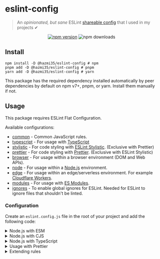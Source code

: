 # eslint-config
> An *opinionated, but sane* ESLint [shareable config](http://eslint.org/docs/developer-guide/shareable-configs.html) that I used in my projects ✔

<div align="center">
<a href="https://www.npmjs.com/package/@hazmi35/eslint-config">
  <img src="https://img.shields.io/npm/v/@hazmi35/eslint-config?maxAge=3600" alt="npm version" ></a>
  <img src="https://img.shields.io/npm/dt/@hazmi35/eslint-config?maxAge=3600" alt="npm downloads">
</div>

## Install
```sh-session
npm install -D @hazmi35/eslint-config # npm
pnpm add -D @hazmi35/eslint-config # pnpm
yarn add -D @hazmi35/eslint-config # yarn
```
This package has the required dependency installed automatically by peer dependencies by default on npm v7+, pnpm, or yarn. Install them manually if not.

## Usage
This package requires ESLint Flat Configuration.

Available configurations:
- [common](./conf/common.js) - Common JavaScript rules.
- [typescript](./conf/typescript.js) - For usage with [TypeScript](https://www.typescriptlang.org)
- [stylistic](./conf/stylistic.js) - For code styling with [ESLint Stylistic](https://eslint.style). (Exclusive with Prettier)
- [prettier](./conf/prettier.js) - For code styling with [Prettier](https://prettier.io). (Exclusive with ESLint Stylistic)
- [browser](./conf/browser.js) - For usage within a browser environment (DOM and Web APIs).
- [node](./conf/node.js) - For usage within a [Node.js](https://nodejs.org) environment.
- [edge](./conf/edge.js) - For usage within an edge/serverless environment. For example [Cloudflare Workers](https://workers.cloudflare.com/).
- [modules](./conf/modules.js) - For usage with [ES Modules](https://nodejs.org/api/esm.html).
- [ignores](./conf/ignores.js) - To enable global ignores for ESLint. Needed for ESLint to ignore files that shouldn't be linted.

### Configuration
Create an `eslint.config.js` file in the root of your project and add the following code:

<details>
<summary>Node.js with ESM</summary>
<br>

```js
import { common, modules, node, stylistic, ignores } from "@hazmi35/eslint-config";

export default [...common, ...modules, ...node, ...stylistic, ...ignores];
``````
</details>

<details>
<summary>Node.js with CJS</summary>
<br>

```js
module.exports = (async () => {
    const { common, node, stylistic, ignores } = await import("@hazmi35/eslint-config");

    return [...common, ...node, ...stylistic, ...ignores];
})();
```
</details>

<details>
<summary>Node.js with TypeScript</summary>
<br>

```js
import { common, modules, node, stylistic, typescript, ignores } from "@hazmi35/eslint-config";

export default [...common, ...modules, ...node, ...stylistic, ...typescript, ...ignores];
```
</details>

<details>
<summary>Usage with Prettier</summary>
<br>

```js
import { common, modules, node, prettier, ignores } from "@hazmi35/eslint-config";

// Prettier must not be used with stylistic config, because it will conflict with each other.
export default [...common, ...modules, ...node, ...prettier, ...ignores];
```
</details>

<details>
<summary>Extending rules</summary>
<br>

Extending rules using the extend function is recommended.

```js
import { common, extend, modules, node, stylistic, typescript, ignores } from "./index.js";

export default [...common, ...modules, ...node, ...stylistic, ...ignores, ...extend(typescript, [
    {
        rule: "typescript/no-unnecessary-condition",
        option: [
            "warn",
            {
                allowConstantLoopConditions: false
            }
        ]
        // or
        option: ["off"]
    }
])];
```
</details>
